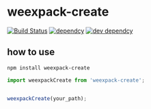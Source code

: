 # weexpack-create

[![Build Status](https://travis-ci.org/weexteam/weexpack-create.svg?branch=master)](https://travis-ci.org/weexteam/weexpack-create)
[![dependcy](https://david-dm.org/weexteam/weexpack-create.svg)](https://david-dm.org/weexteam/weexpack-create)
[![dev dependcy](https://david-dm.org/weexteam/weexpack-create/dev-status.svg)](https://david-dm.org/weexteam/weexpack-create?type=dev)


## how to use

``` bash
npm install weexpack-create

```

``` js 
import weexpackCreate from 'weexpack-create';


weexpackCreate(your_path);

```
